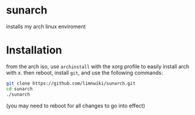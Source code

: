 # sunarch

installs my arch linux enviroment

# Installation

from the arch iso, use `archinstall` with the xorg profile to easily install arch with x. then reboot, install `git`, and use the following commands:

```sh
git clone https://github.com/limnwiki/sunarch.git
cd sunarch
./sunarch
```

(you may need to reboot for all changes to go into effect)
